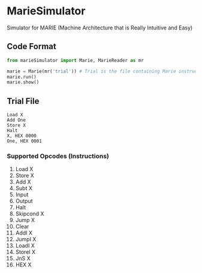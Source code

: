 
# MarieSimulator

Simulator for MARIE (Machine Architecture that is Really Intuitive and Easy)

## Code Format

```Python
from marieSimulator import Marie, MarieReader as mr

marie = Marie(mr('trial')) # Trial is the file containing Marie instructions
marie.run()
marie.show()
```

## Trial File

```Text
Load X
Add One
Store X
Halt
X, HEX 0000
One, HEX 0001
```

### Supported Opcodes (Instructions)

1. Load X
2. Store X
3. Add X
4. Subt X
5. Input
6. Output
7. Halt
8. Skipcond X
9. Jump X
10. Clear
11. AddI X
12. JumpI X
13. LoadI X
14. StoreI X
15. JnS X
16. HEX X
